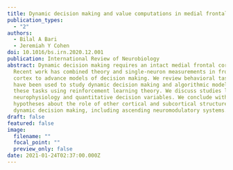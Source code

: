 ```yaml
---
title: Dynamic decision making and value computations in medial frontal cortex
publication_types:
  - "2"
authors:
  - Bilal A Bari
  - Jeremiah Y Cohen
doi: 10.1016/bs.irn.2020.12.001
publication: International Review of Neurobiology
abstract: Dynamic decision making requires an intact medial frontal cortex.
  Recent work has combined theory and single-neuron measurements in frontal
  cortex to advance models of decision making. We review behavioral tasks that
  have been used to study dynamic decision making and algorithmic models of
  these tasks using reinforcement learning theory. We discuss studies linking
  neurophysiology and quantitative decision variables. We conclude with
  hypotheses about the role of other cortical and subcortical structures in
  dynamic decision making, including ascending neuromodulatory systems.
draft: false
featured: false
image:
  filename: ""
  focal_point: ""
  preview_only: false
date: 2021-01-24T02:37:00.000Z
---
```

